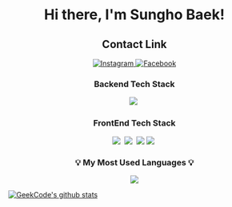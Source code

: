 <div align="center">
  <h1>Hi there, I'm Sungho Baek!</h1>
  
  <p>
    <h2>Contact Link</h2>
    <a href="https://www.instagram.com/sunghob/">
      <img src="https://img.shields.io/badge/-Instagram-ff69b4?style=flat-square&logo=Instagram&logoColor=white" alt="Instagram">
    </a>
    <a href="https://www.facebook.com/profile.php?id=100012587596689/">
      <img src="https://img.shields.io/badge/-Facebook-3b5998?style=flat-square&logo=Facebook&logoColor=white" alt="Facebook">
    </a>
  </p>
</div>
<h3 align="center">Backend Tech Stack</h3>

<div align="center">
  <img src="https://img.shields.io/badge/Django-092E20?style=flat-square&logo=Django&logoColor=white"/></a>&nbsp
</div>

<h3 align="center"> FrontEnd Tech Stack </h3>

<div align="center">
  <img src="https://img.shields.io/badge/HTML5-E34F26?style=flat-square&logo=HTML5&logoColor=white"/></a>&nbsp
  <img src="https://img.shields.io/badge/CSS3-1572B6?style=flat-square&logo=CSS3&logoColor=white"/></a>&nbsp
  <img src="https://img.shields.io/badge/JavaScript-F7DF1E?style=flat-square&logo=javascript&logoColor=black"/>
  <img src="https://img.shields.io/badge/Flutter-02569B?style=flat-square&logo=Flutter&logoColor=white"/></a>&nbsp
</div>

<h3 align="center">💡 My Most Used Languages 💡</h3>
<p align="center">
  <a href="https://github.com/ashsh0412">
    <img align="center" src="https://github-readme-stats.vercel.app/api/top-langs/?username=ashsh0412&layout=compact&show_icons=true&show_owner=true&hide_title=false&theme=nord&" />
  </a>
</p>

<!--!![아이디's github stats](https://github-readme-stats.vercel.app/api?username=isgeekcode&show_icons=true) -->

[![GeekCode's github stats](https://github-readme-stats.vercel.app/api?username=M1zz&count_private=true&custom_title=GeekCode's github 🍊 _color=30,92a8d1,f7cac9 _color=fff _color=fff)](https://github.com/anuraghazra/github-readme-stats)
